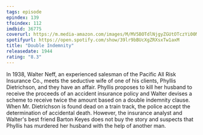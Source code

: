 ```yaml
---
tags: episode
epindex: 139
tfoindex: 112
imdbid: 36775
coverurl: https://m.media-amazon.com/images/M/MV5BOTdlNjgyZGUtOTczYi00MDdhLTljZmMtYTEwZmRiOWFkYjRhXkEyXkFqcGdeQXVyNDY2MTk1ODk@._V1_SX202_CR0,0,202,300_.jpg
spotifyurl: https://open.spotify.com/show/39lr9bBUcXgZRXsxTw1axM
title: "Double Indemnity"
releasedate: 1944
rating: "8.3"
---
```


In 1938, Walter Neff, an experienced salesman of the Pacific All Risk Insurance Co., meets the seductive wife of one of his clients, Phyllis Dietrichson, and they have an affair. Phyllis proposes to kill her husband to receive the proceeds of an accident insurance policy and Walter devises a scheme to receive twice the amount based on a double indemnity clause. When Mr. Dietrichson is found dead on a train track, the police accept the determination of accidental death. However, the insurance analyst and Walter's best friend Barton Keyes does not buy the story and suspects that Phyllis has murdered her husband with the help of another man.